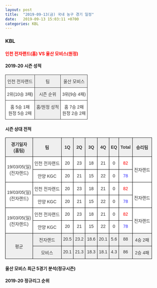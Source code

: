 ```yaml
---
layout: post
title:  "2019-09-13(금) 국내 농구 경기 일정"
date:   2019-09-13 15:03:11 +0700
categories: KBL
---
```


### KBL 
#### <span style="color:red"> 인천 전자랜드(홈) VS 울산 모비스(원정) </span> 
#### 2019-20 시즌 성적 

<style type="text/css">
.tg  {border-collapse:collapse;border-spacing:0;border-color:#ccc;}
.tg td{font-family:Arial, sans-serif;font-size:14px;padding:10px 5px;border-style:solid;border-width:1px;overflow:hidden;word-break:normal;border-color:#ccc;color:#333;background-color:#fff;}
.tg th{font-family:Arial, sans-serif;font-size:14px;font-weight:normal;padding:10px 5px;border-style:solid;border-width:1px;overflow:hidden;word-break:normal;border-color:#ccc;color:#333;background-color:#f0f0f0;}
.tg .tg-o8le{background-color:#efefef;border-color:#333333;text-align:center;vertical-align:top}
.tg .tg-ao2g{border-color:#333333;text-align:center;vertical-align:top}
</style>
<table class="tg">
  <tr>
    <th class="tg-o8le">인천 전자랜드</th>
    <th class="tg-o8le">팀</th>
    <th class="tg-o8le">울산 모비스</th>
  </tr>
  <tr>
    <td class="tg-ao2g">2위(10승 3패)</td>
    <td class="tg-o8le">시즌 순위</td>
    <td class="tg-ao2g">3위(9승 4패)</td>
  </tr>
  <tr>
    <td class="tg-ao2g">홈 5승 1패<br>원정 5승 2패</td>
    <td class="tg-o8le">홈/원정 성적</td>
    <td class="tg-ao2g">홈 7승 2패<br>원정 2승 2패</td>
  </tr>
</table>


#### 시즌 상대 전적 <br/> 

<style type="text/css">
.tg  {border-collapse:collapse;border-spacing:0;border-color:#ccc;}
.tg td{font-family:Arial, sans-serif;font-size:14px;padding:10px 5px;border-style:solid;border-width:1px;overflow:hidden;word-break:normal;border-color:#ccc;color:#333;background-color:#fff;}
.tg th{font-family:Arial, sans-serif;font-size:14px;font-weight:normal;padding:10px 5px;border-style:solid;border-width:1px;overflow:hidden;word-break:normal;border-color:#ccc;color:#333;background-color:#f0f0f0;}
.tg .tg-gfnm{background-color:#efefef;border-color:#000000;text-align:center;vertical-align:middle}
.tg .tg-7jn8{color:#3531ff;border-color:#000000;text-align:center;vertical-align:middle}
.tg .tg-pmhr{background-color:#ffffff;color:#3531ff;border-color:#000000;text-align:center;vertical-align:top}
.tg .tg-j4pq{background-color:#efefef;border-color:#000000;text-align:center;vertical-align:top}
.tg .tg-vjpx{color:#fe0000;border-color:#000000;text-align:center;vertical-align:middle}
.tg .tg-wp8o{border-color:#000000;text-align:center;vertical-align:top}
.tg .tg-hi4v{font-weight:bold;background-color:#efefef;border-color:#000000;text-align:center;vertical-align:middle}
.tg .tg-vhtn{background-color:#ffffff;border-color:#000000;text-align:center;vertical-align:middle}
.tg .tg-b81q{background-color:#ffffff;color:#fe0000;border-color:#000000;text-align:center;vertical-align:middle}
.tg .tg-z84f{background-color:#ffffff;color:#3531ff;border-color:#000000;text-align:center;vertical-align:middle}
.tg .tg-xwyw{border-color:#000000;text-align:center;vertical-align:middle}
</style>
<table class="tg">
  <tr>
    <th class="tg-hi4v">경기일자<br>(홈팀)</th>
    <th class="tg-hi4v">팀</th>
    <th class="tg-hi4v">1Q</th>
    <th class="tg-hi4v">2Q</th>
    <th class="tg-hi4v">3Q</th>
    <th class="tg-hi4v">4Q</th>
    <th class="tg-hi4v">EQ</th>
    <th class="tg-hi4v">Total</th>
    <th class="tg-hi4v">승리팀</th>
  </tr>
  <tr>
    <td class="tg-vhtn" rowspan="2">19/03/05(일)<br>(전자랜드)</td>
    <td class="tg-vhtn">인천 전자랜드</td>
    <td class="tg-vhtn">20</td>
    <td class="tg-vhtn">23</td>
    <td class="tg-vhtn">18</td>
    <td class="tg-vhtn">21</td>
    <td class="tg-vhtn">0</td>
    <td class="tg-b81q">82</td>
    <td class="tg-vhtn" rowspan="2">전자랜드</td>
  </tr>
  <tr>
    <td class="tg-vhtn">안양 KGC</td>
    <td class="tg-vhtn">20</td>
    <td class="tg-vhtn">21</td>
    <td class="tg-vhtn">15</td>
    <td class="tg-vhtn">22</td>
    <td class="tg-vhtn">0</td>
    <td class="tg-z84f">78</td>
  </tr>
  <tr>
    <td class="tg-xwyw" rowspan="2">19/03/05(일)<br>(전자랜드)</td>
    <td class="tg-xwyw">인천 전자랜드</td>
    <td class="tg-xwyw">20</td>
    <td class="tg-xwyw">23</td>
    <td class="tg-xwyw">18</td>
    <td class="tg-xwyw">21</td>
    <td class="tg-xwyw">0</td>
    <td class="tg-vjpx">82</td>
    <td class="tg-xwyw" rowspan="2"><br>전자랜드<br></td>
  </tr>
  <tr>
    <td class="tg-xwyw">안양 KGC</td>
    <td class="tg-xwyw">20</td>
    <td class="tg-xwyw">21</td>
    <td class="tg-xwyw">15</td>
    <td class="tg-xwyw">22</td>
    <td class="tg-xwyw">0</td>
    <td class="tg-7jn8">78</td>
  </tr>
  <tr>
    <td class="tg-xwyw" rowspan="2">19/03/05(일)<br>(전자랜드)</td>
    <td class="tg-xwyw">인천 전자랜드</td>
    <td class="tg-xwyw">20</td>
    <td class="tg-xwyw">23</td>
    <td class="tg-xwyw">18</td>
    <td class="tg-xwyw">21</td>
    <td class="tg-xwyw">0</td>
    <td class="tg-vjpx">82</td>
    <td class="tg-xwyw" rowspan="2">전자랜드</td>
  </tr>
  <tr>
    <td class="tg-wp8o">안양 KGC</td>
    <td class="tg-wp8o">20</td>
    <td class="tg-wp8o">21</td>
    <td class="tg-wp8o">15</td>
    <td class="tg-wp8o">22</td>
    <td class="tg-wp8o">0</td>
    <td class="tg-pmhr">78</td>
  </tr>
  <tr>
    <td class="tg-gfnm" rowspan="2">평균</td>
    <td class="tg-j4pq">전자랜드</td>
    <td class="tg-j4pq">20.5</td>
    <td class="tg-j4pq">23.2</td>
    <td class="tg-j4pq">18.6</td>
    <td class="tg-j4pq">20.1</td>
    <td class="tg-j4pq">5.6</td>
    <td class="tg-j4pq">88</td>
    <td class="tg-j4pq">4승 2패</td>
  </tr>
  <tr>
    <td class="tg-j4pq">모비스</td>
    <td class="tg-j4pq">20.1</td>
    <td class="tg-j4pq">21.3</td>
    <td class="tg-j4pq">18.3</td>
    <td class="tg-j4pq">18.1</td>
    <td class="tg-j4pq">4.3</td>
    <td class="tg-j4pq">86</td>
    <td class="tg-j4pq">2승 4패</td>
  </tr>
</table>





#### 울산 모비스 최근 5경기 분석(정규시즌) <br/> 

#### 2019-20 정규리그 순위 <br/> 
